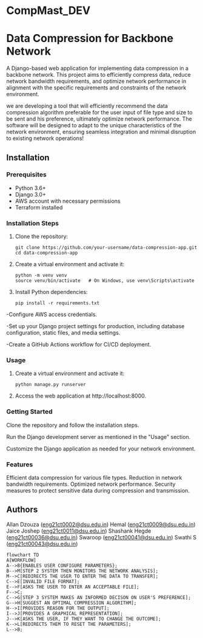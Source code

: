 # CompMast_DEV

    
# Data Compression for Backbone Network

A Django-based web application for implementing data compression in a backbone network. This project aims to efficiently compress data, reduce network bandwidth requirements, and optimize network performance in alignment with the specific requirements and constraints of the network environment.

we are developing a tool that will efficiently recommend the data compression algorithm preferable for the user input of file type and size to be sent and his preference, ultimately optimize network performance. The software will be designed to adapt to the unique characteristics of the network environment, ensuring seamless integration and minimal disruption to existing network operations!

## Installation

### Prerequisites

- Python 3.6+
- Django 3.0+
- AWS account with necessary permissions
- Terraform installed

### Installation Steps

1. Clone the repository:

   ```shell
   git clone https://github.com/your-username/data-compression-app.git
   cd data-compression-app
   
2. Create a virtual environment and activate it:

   ```shell
   python -m venv venv
   source venv/bin/activate   # On Windows, use venv\Scripts\activate

3. Install Python dependencies:

   ```shell
   pip install -r requirements.txt

 -Configure AWS access credentials.
 
 -Set up your Django project settings for production, including database configuration, static 
 files, and media settings.
 
 -Create a GitHub Actions workflow for CI/CD deployment.

 ### Usage 
1. Create a virtual environment and activate it:

   ```shell
   python manage.py runserver

2. Access the web application at http://localhost:8000.


### Getting Started
Clone the repository and follow the installation steps.

Run the Django development server as mentioned in the "Usage" section.

Customize the Django application as needed for your network environment.

### Features
Efficient data compression for various file types.
Reduction in network bandwidth requirements.
Optimized network performance.
Security measures to protect sensitive data during compression and transmission.

## Authors
Allan Dzouza (eng21ct0002@dsu.edu.in)
Hemal (eng21ct0009@dsu.edu.in)
Jaice Joshep (eng21ct0011@dsu.edu.in)
Shashank Hegde (eng21ct00036@dsu.edu.in)
Swaroop (eng21ct00041@dsu.edu.in)
Swathi S (eng21ct00043@dsu.edu.in)

```mermaid
flowchart TD
A[WORKFLOW]
A-->B{ENABLES USER CONFIGURE PARAMETERS};
B-->M[STEP 2 SYSTEM THEN MONITORS THE NETWORK ANALYSIS];
M-->C[REDIRECTS THE USER TO ENTER THE DATA TO TRANSFER];
C-->E[INVALID FILE FORMAT];
E-->F[ASKS THE USER TO ENTER AN ACCEPTABLE FILE];
F-->C;
C-->G[STEP 3 SYSTEM MAKES AN INFORMED DECISON ON USER'S PREFERENCE];
G-->H[SUGGEST AN OPTIMAL COMPRESSION ALGORITHM];
H-->I[PROVIDES REASON FOR THE OUTPUT];
I-->J[PROVIDES A GRAPHICAL REPRESENTATION];
J-->K[ASKS THE USER, IF THEY WANT TO CHANGE THE OUTCOME];
K-->L[REDIRECTS THEM TO RESET THE PARAMETERS];
L-->B;
```
